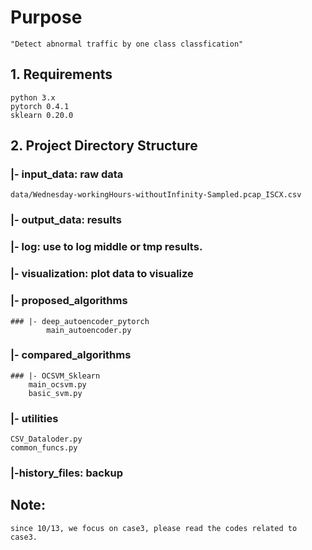 # Purpose
    "Detect abnormal traffic by one class classfication"  

## 1. Requirements
    python 3.x
    pytorch 0.4.1
    sklearn 0.20.0


## 2. Project Directory Structure
### |- input_data: raw data
    data/Wednesday-workingHours-withoutInfinity-Sampled.pcap_ISCX.csv

### |- output_data: results

### |- log: use to log middle or tmp results.

### |- visualization: plot data to visualize 

### |- proposed_algorithms
    ### |- deep_autoencoder_pytorch
            main_autoencoder.py
### |- compared_algorithms
    ### |- OCSVM_Sklearn
        main_ocsvm.py
        basic_svm.py

### |- utilities
    CSV_Dataloder.py
    common_funcs.py

### |-history_files: backup 

## Note:
    since 10/13, we focus on case3, please read the codes related to case3.